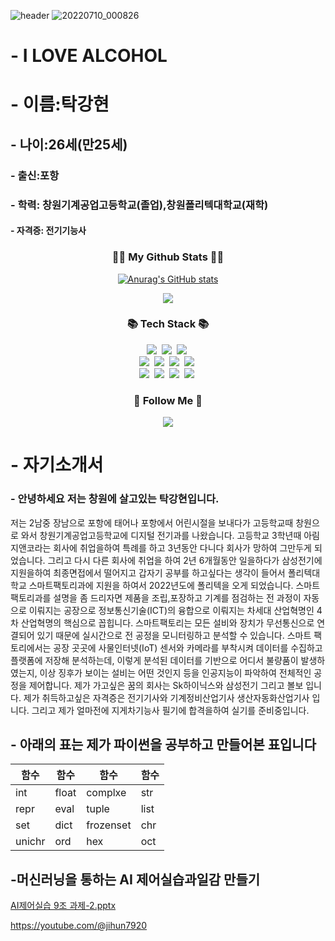 ![header](https://capsule-render.vercel.app/api?type=slice&color=gradient&height=160&section=header&text=Hi!%20I'm%20GangHyeon!&fontAlign=50&fontAlignY=70&fontSize=90&fontColor=000000)
![20220710_000826](https://user-images.githubusercontent.com/112458984/195771802-7e2e3b8c-0337-43fa-98ea-35d9321df53d.jpg)
# - I LOVE ALCOHOL

# - 이름:탁강현
## - 나이:26세(만25세)
### - 출신:포항
### - 학력: 창원기계공업고등학교(졸업),창원폴리텍대학교(재학)
#### - 자격증: 전기기능사

<h3 align="center">👩‍💻 My Github Stats 👩‍💻</h3>
<div align="center">

[![Anurag's GitHub stats](https://github-readme-stats.vercel.app/api?username=Jiiihuv&hide_title=true&show_icons=true&include_all_commits=true&disable_animations=true&theme=vue)](https://github.com/anuraghazra/github-readme-stats)
</div>

<p align="center">
  <a href="https://hits.seeyoufarm.com"><img src="https://hits.seeyoufarm.com/api/count/incr/badge.svg?url=https%3A%2F%2Fgithub.com%2Fhyeinisfree&count_bg=%2341B883&title_bg=%23CDC2C2&icon=github.svg&icon_color=%23E7E7E7&title=hits&edge_flat=false"/></a>
</p>


<h3 align="center">📚 Tech Stack 📚</h3>
<p align="center">
  <img src="https://img.shields.io/badge/Java-007396?style=flat-square&logo=Java&logoColor=white"/></a>&nbsp
  <img src="https://img.shields.io/badge/Python-3766AB?style=flat-square&logo=Python&logoColor=white"/></a>&nbsp 
  <img src="https://img.shields.io/badge/Javascript-ffb13b?style=flat-square&logo=javascript&logoColor=white"/></a>&nbsp 
  <br>
  <img src="https://img.shields.io/badge/Spring-6DB33F?style=flat-square&logo=Spring&logoColor=white"/></a>&nbsp
  <img src="https://img.shields.io/badge/SpringBoot-6DB33F?style=flat-square&logo=SpringBoot&logoColor=white"/></a>&nbsp 
  <img src="https://img.shields.io/badge/Node.js-339933?style=flat-square&logo=Node.js&logoColor=white"/></a>&nbsp
  <img src="https://img.shields.io/badge/Express-000000?style=flat-square&logo=Express&logoColor=white"/></a>&nbsp
  <br>
  <img src="https://img.shields.io/badge/Mysql-E6B91E?style=flat-square&logo=MySql&logoColor=white"/></a>&nbsp 
  <img src="https://img.shields.io/badge/AWS-232F3E?style=flat-square&logo=AmazonAWS&logoColor=white"/></a>&nbsp 
  <img src="https://img.shields.io/badge/Docker-2496ED?style=flat-square&logo=Docker&logoColor=white"/></a>&nbsp 
  <img src="https://img.shields.io/badge/Jenkins-D24939?style=flat-square&logo=Jenkins&logoColor=white"/></a>&nbsp 
</p>

<h3 align="center">🌈 Follow Me 🌈</h3>
<p align="center">
  <a href="t01091020385@gmail.com"><img src="https://img.shields.io/badge/Gmail-d14836?style=flat-square&logo=Gmail&logoColor=white&link=kimhyein7110@gmail.com"/></a>
</p>

# - 자기소개서
### - 안녕하세요 저는 창원에 살고있는 탁강현입니다. 
 저는 2남중 장남으로 포항에 태어나 포항에서 어린시절을 보내다가 고등학교때 창원으로 와서
 창원기계공업고등학교에 디지털 전기과를 나왔습니다. 고등학교 3학년때 아림지앤코라는 회사에 취업을하여
 특례를 하고 3년동안 다니다 회사가 망하여 그만두게 되었습니다. 그리고 다시 다른 회사에 취업을 하여 2년 6개월동안 일을하다가
 삼성전기에 지원을하여 최종면접에서 떨어지고 갑자기 공부를 하고싶다는 생각이 들어서 폴리텍대학교 스마트팩토리과에 지원을 하여서
 2022년도에 폴리텍을 오게 되었습니다. 스마트팩토리과를 설명을 좀 드리자면 제품을 조립,포장하고 기계를 점검하는 전 과정이 자동으로
 이뤄지는 공장으로 정보통신기술(ICT)의 융합으로 이뤄지는 차세대 산업혁명인 4차 산업혁명의 핵심으로 꼽힙니다. 
 스마트팩토리는 모든 설비와 장치가 무선통신으로 연결되어 있기 때문에 실시간으로 전 공정을 모니터링하고 분석할 수 있습니다.
 스마트 팩토리에서는 공장 곳곳에 사물인터넷(IoT) 센서와 카메라를 부착시켜 데이터를 수집하고 플랫폼에 저장해 분석하는데,
 이렇게 분석된 데이터를 기반으로 어디서 불량품이 발생하였는지, 이상 징후가 보이는 설비는 어떤 것인지 등을 인공지능이 파악하여 전체적인 공정을 제어합니다.
 제가 가고싶은 꿈의 회사는 Sk하이닉스와 삼성전기 그리고 볼보 입니다. 제가 취득하고싶은 자격증은 전기기사와 기계정비산업기사 생산자동화산업기사 입니다.
 그리고 제가 얼마전에 지게차기능사 필기에 합격을하여 실기를 준비중입니다.

## - 아래의 표는 제가 파이썬을 공부하고 만들어본 표입니다

|함수|함수|함수|함수|
|-----|-----|-----|-----|
|int|float|complxe|str|
|repr|eval|tuple|list|
|set|dict|frozenset|chr|
|unichr|ord|hex|oct|

## -머신러닝을 통하는 AI 제어실습과일감 만들기 

[AI제어실습 9조 과제-2.pptx](https://github.com/Jiiihuv/Jiiihuv/files/10214255/AI.9.-2.pptx)

https://youtube.com/@jihun7920
<!---
Jiiihuv/Jiiihuv is a ✨ special ✨ repository because its `README.md` (this file) appears on your GitHub profile.
You can click the Preview link to take a look at your changes.
--->

